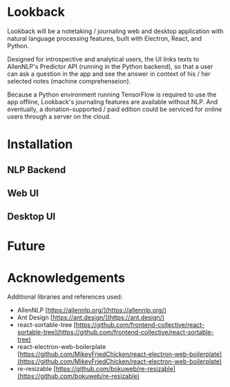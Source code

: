 # Lookback

Lookback will be a notetaking / journaling web and desktop application with natural language processing features, built with Electron, React, and Python.

Designed for introspective and analytical users, the UI links texts to AllenNLP's Predictor API (running in the Python backend), so that a user can ask a question in the app and see the answer in context of his / her selected notes (machine comprehenseion). 

Because a Python environment running TensorFlow is required to use the app offline, Lookback's journaling features are available without NLP. And eventually, a donation-supported / paid edition could be serviced for online users through a server on the cloud.

# Installation

## NLP Backend

## Web UI

## Desktop UI

# Future

# Acknowledgements

Additional libraries and references used:

- AllenNLP [https://allennlp.org/](https://allennlp.org/)
- Ant Design [https://ant.design/](https://ant.design/)
- react-sortable-tree [https://github.com/frontend-collective/react-sortable-tree](https://github.com/frontend-collective/react-sortable-tree)
- react-electron-web-boilerplate [https://github.com/MikeyFriedChicken/react-electron-web-boilerplate](https://github.com/MikeyFriedChicken/react-electron-web-boilerplate)
- re-resizable [https://github.com/bokuweb/re-resizable](https://github.com/bokuweb/re-resizable)